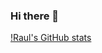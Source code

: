 ### Hi there 👋
[!Raul's GitHub stats](https://github-readme-stats.vercel.app/api?username=Vennom1028&show_icons=true&theme=ayu-mirage)
